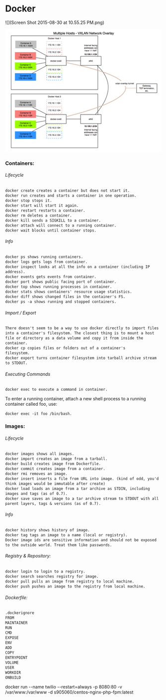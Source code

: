 # Docker

![](Screen Shot 2015-08-30 at 10.55.25 PM.png)

![](68747470733a2f2f7777772e64726f70626f782e636f6d2f732f3772646e6631683338746e347770312f56584c414e2d4f7665726c61792e706e673f646c3d31.png)

### Containers:

###### Lifecycle
````
docker create creates a container but does not start it.
docker run creates and starts a container in one operation.
docker stop stops it.
docker start will start it again.
docker restart restarts a container.
docker rm deletes a container.
docker kill sends a SIGKILL to a container.
docker attach will connect to a running container.
docker wait blocks until container stops.
````
###### Info
```
docker ps shows running containers.
docker logs gets logs from container.
docker inspect looks at all the info on a container (including IP address).
docker events gets events from container.
docker port shows public facing port of container.
docker top shows running processes in container.
docker stats shows containers' resource usage statistics.
docker diff shows changed files in the container's FS.
docker ps -a shows running and stopped containers.
```
###### Import / Export
```
There doesn't seem to be a way to use docker directly to import files into a container's filesystem. The closest thing is to mount a host file or directory as a data volume and copy it from inside the container.
docker cp copies files or folders out of a container's 
filesystem.
docker export turns container filesystem into tarball archive stream to STDOUT.
```
###### Executing Commands
```
docker exec to execute a command in container.
```
To enter a running container, attach a new shell process to a running container called foo, use:
```
docker exec -it foo /bin/bash.
```

### Images:

###### Lifecycle
```
docker images shows all images.
docker import creates an image from a tarball.
docker build creates image from Dockerfile.
docker commit creates image from a container.
docker rmi removes an image.
docker insert inserts a file from URL into image. (kind of odd, you'd think images would be immutable after create)
docker load loads an image from a tar archive as STDIN, including images and tags (as of 0.7).
docker save saves an image to a tar archive stream to STDOUT with all parent layers, tags & versions (as of 0.7).
```
###### Info
```
docker history shows history of image.
docker tag tags an image to a name (local or registry).
Docker image ids are sensitive information and should not be exposed to the outside world. Treat them like passwords.
```
###### Registry & Repository:
```
docker login to login to a registry.
docker search searches registry for image.
docker pull pulls an image from registry to local machine.
docker push pushes an image to the registry from local machine.
```

###### Dockerfile:
```
.dockerignore
FROM
MAINTAINER
RUN
CMD
EXPOSE
ENV
ADD
COPY
ENTRYPOINT
VOLUME
USER
WORKDIR
ONBUILD
```
docker run --name twilio --restart=always -p 8080:80 -v /var/www:/var/www -d s905060/centos-nginx-php-fpm:latest